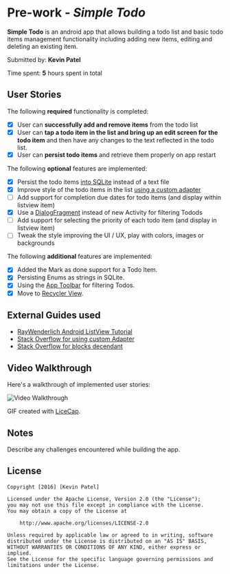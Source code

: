 # Pre-work - *Simple Todo*

**Simple Todo** is an android app that allows building a todo list and basic todo items management functionality including adding new items, editing and deleting an existing item.

Submitted by: **Kevin Patel**

Time spent: **5** hours spent in total

## User Stories

The following **required** functionality is completed:

* [x] User can **successfully add and remove items** from the todo list
* [x] User can **tap a todo item in the list and bring up an edit screen for the todo item** and then have any changes to the text reflected in the todo list.
* [x] User can **persist todo items** and retrieve them properly on app restart

The following **optional** features are implemented:

* [x] Persist the todo items [into SQLite](http://guides.codepath.com/android/Persisting-Data-to-the-Device#sqlite) instead of a text file
* [x] Improve style of the todo items in the list [using a custom adapter](http://guides.codepath.com/android/Using-an-ArrayAdapter-with-ListView)
* [ ] Add support for completion due dates for todo items (and display within listview item)
* [x] Use a [DialogFragment](http://guides.codepath.com/android/Using-DialogFragment) instead of new Activity for filtering Todods
* [ ] Add support for selecting the priority of each todo item (and display in listview item)
* [ ] Tweak the style improving the UI / UX, play with colors, images or backgrounds

The following **additional** features are implemented:

* [x] Added the Mark as done support for a Todo Item.
* [x] Persisting Enums as strings in SQLite.
* [x] Using the [App Toolbar](https://github.com/codepath/android_guides/wiki/Using-the-App-ToolBar) for filtering Todos.
* [x] Move to [Recycler View](https://github.com/codepath/android_guides/wiki/Using-the-RecyclerView).

## External Guides used
* [RayWenderlich Android ListView Tutorial](https://www.raywenderlich.com/124438/android-listview-tutorial)
* [Stack Overflow for using custom Adapter](http://stackoverflow.com/questions/2265661/how-to-use-arrayadaptermyclass)
* [Stack Overflow for blocks decendant](http://stackoverflow.com/questions/20697534/trying-to-catch-a-click-on-android-listview-item-androiddescendantfocusability)

## Video Walkthrough 

Here's a walkthrough of implemented user stories:

![Video Walkthrough](http://i.imgur.com/link/to/your/gif/file.gif)

GIF created with [LiceCap](http://www.cockos.com/licecap/).

## Notes

Describe any challenges encountered while building the app.

## License

    Copyright [2016] [Kevin Patel]

    Licensed under the Apache License, Version 2.0 (the "License");
    you may not use this file except in compliance with the License.
    You may obtain a copy of the License at

        http://www.apache.org/licenses/LICENSE-2.0

    Unless required by applicable law or agreed to in writing, software
    distributed under the License is distributed on an "AS IS" BASIS,
    WITHOUT WARRANTIES OR CONDITIONS OF ANY KIND, either express or implied.
    See the License for the specific language governing permissions and
    limitations under the License.
